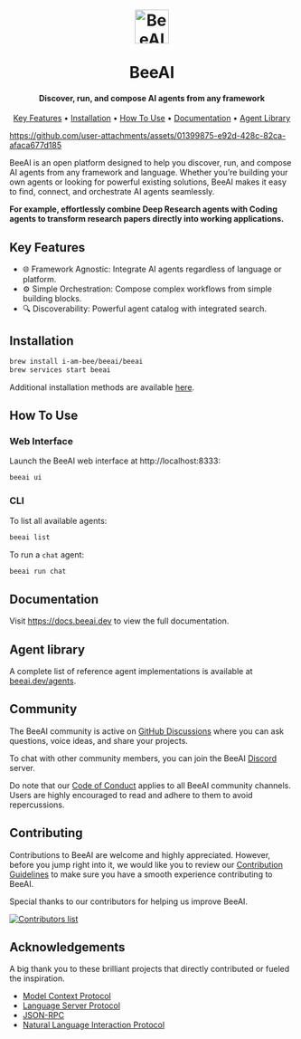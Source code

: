 <h1 align="center">
  <picture>
  <source media="(prefers-color-scheme: dark)" srcset="https://raw.githubusercontent.com/i-am-bee/beeai/master/docs/logo/beeai_logo_white.svg">
  <source media="(prefers-color-scheme: light)" srcset="https://raw.githubusercontent.com/i-am-bee/beeai/master/docs/logo/beeai_logo_black.svg">
  <img alt="BeeAI" src="https://raw.githubusercontent.com/i-am-bee/beeai/master/docs/logo/beeai_logo_black.svg" width="60">
</picture>
  <br><br>
  BeeAI
  <br>
</h1>

<h4 align="center">Discover, run, and compose AI agents from any framework</h4>

<p align="center">
    <a href="#key-features">Key Features</a> •
    <a href="#installation">Installation</a> •
    <a href="#how-to-use">How To Use</a> •
    <a href="#documentation">Documentation</a> •
    <a href="#agent-library">Agent Library</a>
</p>

https://github.com/user-attachments/assets/01399875-e92d-428c-82ca-afaca677d185

BeeAI is an open platform designed to help you discover, run, and compose AI agents from any framework and language. Whether you’re building your own agents or looking for powerful existing solutions, BeeAI makes it easy to find, connect, and orchestrate AI agents seamlessly.

**For example, effortlessly combine Deep Research agents with Coding agents to transform research papers directly into working applications.**

## Key Features

- 🌐 Framework Agnostic: Integrate AI agents regardless of language or platform.
- ⚙️ Simple Orchestration: Compose complex workflows from simple building blocks.
- 🔍 Discoverability: Powerful agent catalog with integrated search.

## Installation

```sh
brew install i-am-bee/beeai/beeai
brew services start beeai
```

Additional installation methods are available [here](https://docs.beeai.dev/get-started/installation).

## How To Use

### Web Interface

Launch the BeeAI web interface at http://localhost:8333:

```sh
beeai ui
```

### CLI

To list all available agents:

```sh
beeai list
```

To run a `chat` agent:

```sh
beeai run chat
```

## Documentation

Visit https://docs.beeai.dev to view the full documentation.

## Agent library

A complete list of reference agent implementations is available at [beeai.dev/agents](https://beeai.dev/agents).

## Community

The BeeAI community is active on [GitHub Discussions](https://github.com/i-am-bee/beeai/discussions) where you can ask questions, voice ideas, and share your projects.

To chat with other community members, you can join the BeeAI [Discord](https://discord.gg/AZFrp3UF5k) server.

Do note that our [Code of Conduct](./CODE_OF_CONDUCT.md) applies to all BeeAI community channels. Users are highly encouraged to read and adhere to them to avoid repercussions.

## Contributing

Contributions to BeeAI are welcome and highly appreciated. However, before you jump right into it, we would like you to review our [Contribution Guidelines](./CONTRIBUTING.md) to make sure you have a smooth experience contributing to BeeAI.

Special thanks to our contributors for helping us improve BeeAI.

<a href="https://github.com/i-am-bee/beeai/graphs/contributors">
  <img alt="Contributors list" src="https://contrib.rocks/image?repo=i-am-bee/beeai" />
</a>

## Acknowledgements

A big thank you to these brilliant projects that directly contributed or fueled the inspiration.

- [Model Context Protocol](https://github.com/modelcontextprotocol)
- [Language Server Protocol](https://github.com/microsoft/language-server-protocol)
- [JSON-RPC](https://www.jsonrpc.org/)
- [Natural Language Interaction Protocol](https://github.com/nlip-project)
